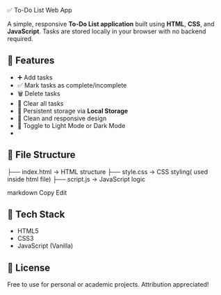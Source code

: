 ✅ To-Do List Web App

A simple, responsive **To-Do List application** built using **HTML**, **CSS**, and **JavaScript**. Tasks are stored locally in your browser with no backend required.

## 🚀 Features

- ➕ Add tasks
- ✅ Mark tasks as complete/incomplete
- 🗑️ Delete tasks
- 🧹 Clear all tasks
- 💾 Persistent storage via **Local Storage**
- 🎨 Clean and responsive design
- 🌙 Toggle to Light Mode or Dark Mode
- 
## 📁 File Structure

├── index.html → HTML structure
├── style.css → CSS styling( used inside html file)
├── script.js → JavaScript logic

markdown
Copy
Edit

## 🧠 Tech Stack

- HTML5  
- CSS3  
- JavaScript (Vanilla)   

## 📜 License

Free to use for personal or academic projects. Attribution appreciated!
